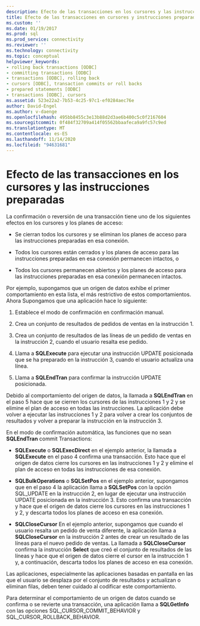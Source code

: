 ```yaml
---
description: Efecto de las transacciones en los cursores y las instrucciones preparadas
title: Efecto de las transacciones en cursores y instrucciones preparadas | Microsoft Docs
ms.custom: ''
ms.date: 01/19/2017
ms.prod: sql
ms.prod_service: connectivity
ms.reviewer: ''
ms.technology: connectivity
ms.topic: conceptual
helpviewer_keywords:
- rolling back transactions [ODBC]
- committing transactions [ODBC]
- transactions [ODBC], rolling back
- cursors [ODBC], transaction commits or roll backs
- prepared statements [ODBC]
- transactions [ODBC], cursors
ms.assetid: 523e22a2-7b53-4c25-97c1-ef0284aec76e
author: David-Engel
ms.author: v-daenge
ms.openlocfilehash: 495bb8455c3e13b88d2d3ae6b400c5c0f2167604
ms.sourcegitcommit: 0f484f32709a414f05562bbaafeca9a9fc57c9ed
ms.translationtype: MT
ms.contentlocale: es-ES
ms.lasthandoff: 11/14/2020
ms.locfileid: "94631681"
---
```

# <a name="effect-of-transactions-on-cursors-and-prepared-statements"></a>Efecto de las transacciones en los cursores y las instrucciones preparadas
La confirmación o reversión de una transacción tiene uno de los siguientes efectos en los cursores y los planes de acceso:  
  
-   Se cierran todos los cursores y se eliminan los planes de acceso para las instrucciones preparadas en esa conexión.  
  
-   Todos los cursores están cerrados y los planes de acceso para las instrucciones preparadas en esa conexión permanecen intactos, o 
  
-   Todos los cursores permanecen abiertos y los planes de acceso para las instrucciones preparadas en esa conexión permanecen intactos.  
  
 Por ejemplo, supongamos que un origen de datos exhibe el primer comportamiento en esta lista, el más restrictivo de estos comportamientos. Ahora Supongamos que una aplicación hace lo siguiente:  
  
1.  Establece el modo de confirmación en confirmación manual.  
  
2.  Crea un conjunto de resultados de pedidos de ventas en la instrucción 1.  
  
3.  Crea un conjunto de resultados de las líneas de un pedido de ventas en la instrucción 2, cuando el usuario resalta ese pedido.  
  
4.  Llama a **SQLExecute** para ejecutar una instrucción UPDATE posicionada que se ha preparado en la instrucción 3, cuando el usuario actualiza una línea.  
  
5.  Llama a **SQLEndTran** para confirmar la instrucción UPDATE posicionada.  
  
 Debido al comportamiento del origen de datos, la llamada a **SQLEndTran** en el paso 5 hace que se cierren los cursores de las instrucciones 1 y 2 y se elimine el plan de acceso en todas las instrucciones. La aplicación debe volver a ejecutar las instrucciones 1 y 2 para volver a crear los conjuntos de resultados y volver a preparar la instrucción en la instrucción 3.  
  
 En el modo de confirmación automática, las funciones que no sean **SQLEndTran** commit Transactions:  
  
-   **SQLExecute** o **SQLExecDirect** en el ejemplo anterior, la llamada a **SQLExecute** en el paso 4 confirma una transacción. Esto hace que el origen de datos cierre los cursores en las instrucciones 1 y 2 y elimine el plan de acceso en todas las instrucciones de esa conexión.  
  
-   **SQLBulkOperations** o **SQLSetPos** en el ejemplo anterior, supongamos que en el paso 4 la aplicación llama a **SQLSetPos** con la opción SQL_UPDATE en la instrucción 2, en lugar de ejecutar una instrucción UPDATE posicionada en la instrucción 3. Esto confirma una transacción y hace que el origen de datos cierre los cursores en las instrucciones 1 y 2, y descarta todos los planes de acceso en esa conexión.  
  
-   **SQLCloseCursor** En el ejemplo anterior, supongamos que cuando el usuario resalta un pedido de venta diferente, la aplicación llama a **SQLCloseCursor** en la instrucción 2 antes de crear un resultado de las líneas para el nuevo pedido de ventas. La llamada a **SQLCloseCursor** confirma la instrucción **Select** que creó el conjunto de resultados de las líneas y hace que el origen de datos cierre el cursor en la instrucción 1 y, a continuación, descarta todos los planes de acceso en esa conexión.  
  
 Las aplicaciones, especialmente las aplicaciones basadas en pantalla en las que el usuario se desplaza por el conjunto de resultados y actualizan o eliminan filas, deben tener cuidado al codificar este comportamiento.  
  
 Para determinar el comportamiento de un origen de datos cuando se confirma o se revierte una transacción, una aplicación llama a **SQLGetInfo** con las opciones SQL_CURSOR_COMMIT_BEHAVIOR y SQL_CURSOR_ROLLBACK_BEHAVIOR.
